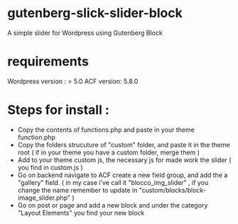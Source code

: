 # gutenberg-slick-slider-block
A simple slider for Wordpress  using Gutenberg Block

# requirements
Wordpress version :  > 5.0
ACF version: 5.8.0

# Steps for install :

- Copy the contents of functions.php and paste in your theme function.php
- Copy the folders strucuture of "custom" folder, and paste it in the theme root ( if in your theme you have a custom folder, merge them )
- Add to your theme custom js, the necessary js for made work the slider ( you find in custom.js )
- Go on backend navigate to ACF create a new field group, and add the a "gallery" field. ( in my case i've call it "blocco_img_slider" , if you change the name remember to update in "custom/blocks/block-image_slider.php" )
- Go on post or page and add a new block and under the category "Layout Elements" you find your new block
